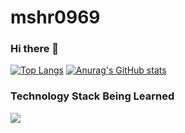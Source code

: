 # mshr0969
### Hi there 👋
[![Top Langs](https://git-hub-readme-stats-h6cr.vercel.app/api/top-langs/?username=mshr0969&layout=compact&theme=onedark&exclude_repo=gitHub-readme-stats)](https://github.com/anuraghazra/github-readme-stats)
[![Anurag's GitHub stats](https://git-hub-readme-stats-h6cr.vercel.app/api?username=mshr0969&theme=onedark&show_icons=true&rank_icon=github)](https://github.com/anuraghazra/github-readme-stats)

### Technology Stack Being Learned

<img src="https://skillicons.dev/icons?i=go,py,cpp,aws,fastapi,docker,terraform,dynamodb,mysql,vscode,github" /> <br /><br />
